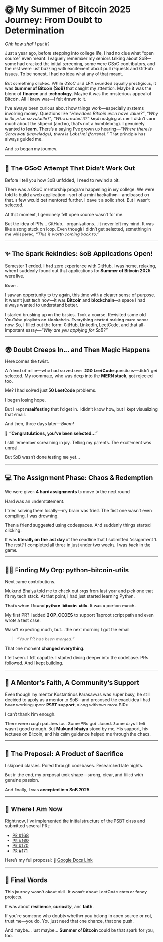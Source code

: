 # 🌞 My Summer of Bitcoin 2025 Journey: From Doubt to Determination

*Ohh how shall I put it?*

Just a year ago, before stepping into college life, I had no clue what “open source” even meant. I vaguely remember my seniors talking about SoB—some had cracked the initial screening, some were GSoC contributors, and the rest were just buzzing with excitement about pull requests and GitHub issues. To be honest, I had no idea what any of that meant.

But something clicked. While GSoC and LFX sounded equally prestigious, it was **Summer of Bitcoin (SoB)** that caught my attention. Maybe it was the blend of **finance** and **technology**. Maybe it was the mysterious appeal of Bitcoin. All I knew was—I felt drawn to it.

I’ve always been curious about how things work—especially systems involving money. Questions like *“How does Bitcoin even have value?”*, *“Why is its price so volatile?”*, *“Who created it?”* kept nudging at me. I didn’t care much about the stipend (and no, that’s not a humblebrag). I genuinely wanted to **learn**. There’s a saying I’ve grown up hearing—*“Where there is Saraswati (knowledge), there is Lakshmi (fortune).”* That principle has always guided me.

And so began my journey.

---

## 🧪 The GSoC Attempt That Didn’t Work Out

Before I tell you how SoB unfolded, I need to rewind a bit.

There was a GSoC mentorship program happening in my college. We were told to build a web application—sort of a mini hackathon—and based on that, a few would get mentored further. I gave it a solid shot. But I wasn’t selected.

At that moment, I genuinely felt open source wasn’t for me.

But the idea of PRs… GitHub… organizations… it never left my mind. It was like a song stuck on loop. Even though I didn’t get selected, something in me whispered, *“This is worth coming back to.”*

---

## ✨ The Spark Rekindles: SoB Applications Open!

Semester 1 ended. I had zero experience with GitHub. I was home, relaxing, when I suddenly found out that applications for **Summer of Bitcoin 2025** were live.

Boom.

I saw an opportunity to try again, this time with a clearer sense of purpose. It wasn’t just tech now—it was **Bitcoin** and **blockchain**—a space I had always wanted to understand better.

I started brushing up on the basics. Took a course. Revisited some old YouTube playlists on blockchain. Everything started making more sense now. So, I filled out the form: GitHub, LinkedIn, LeetCode, and that all-important essay—*“Why are you applying for SoB?”*

---

## 😨 Doubt Creeps In… and Then Magic Happens

Here comes the twist.

A friend of mine—who had solved over **250 LeetCode** questions—didn’t get selected. My roommate, who was deep into the **MERN stack**, got rejected too.

Me? I had solved just **50 LeetCode** problems.

I began losing hope.

But I kept **manifesting** that I’d get in. I didn’t know how, but I kept visualizing that email.

And then, three days later—*Boom!*

📩 **“Congratulations, you’ve been selected…”**

I still remember screaming in joy. Telling my parents. The excitement was unreal.

But SoB wasn’t done testing me yet…

---

## 💻 The Assignment Phase: Chaos & Redemption

We were given **4 hard assignments** to move to the next round.

Hard was an understatement.

I tried solving them locally—my brain was fried. The first one wasn’t even compiling. I was drowning.

Then a friend suggested using codespaces. And suddenly things started clicking.

It was **literally on the last day** of the deadline that I submitted Assignment 1. The rest? I completed all three in just under two weeks. I was back in the game.

---

## 🧑‍💻 Finding My Org: python-bitcoin-utils

Next came contributions.

Mukund Bhaiya told me to check out orgs from last year and pick one that fit my tech stack. At that point, I had just started learning Python.

That’s when I found **python-bitcoin-utils**. It was a perfect match.

My first PR? I added **2 OP\_CODES** to support Taproot script path and even wrote a test case.

Wasn’t expecting much, but… the next morning I got the email:

> *“Your PR has been merged.”*

That one moment **changed everything**.

I felt seen. I felt capable. I started diving deeper into the codebase. PRs followed. And I kept building.

---

## 🙏 A Mentor’s Faith, A Community’s Support

Even though my mentor Kostantinos Karasavvas was super busy, he still decided to apply as a mentor to SoB—and proposed the exact idea I had been working upon: **PSBT support**, along with two more BIPs.

I can’t thank him enough.

There were rough patches too. Some PRs got closed. Some days I felt I wasn’t good enough. But **Mukund bhaiya** stood by me. His support, his lectures on Bitcoin, and his calm guidance helped me through the chaos.

---

## 📝 The Proposal: A Product of Sacrifice

I skipped classes. Pored through codebases. Researched late nights.

But in the end, my proposal took shape—strong, clear, and filled with genuine passion.

And finally, I was **accepted into SoB 2025**.

---

## 🚀 Where I Am Now

Right now, I’ve implemented the initial structure of the PSBT class and submitted several PRs:

* [PR #168](https://github.com/karask/python-bitcoin-utils/pull/168)
* [PR #169](https://github.com/karask/python-bitcoin-utils/pull/169)
* [PR #170](https://github.com/karask/python-bitcoin-utils/pull/170)
* [PR #171](https://github.com/karask/python-bitcoin-utils/pull/171)

Here’s my full proposal:
📄 [Google Docs Link](https://docs.google.com/document/d/1ffyqEMyoJ9kHmmchV_fVM0hSeeWzcUkis0Vzlvk6z5Y/edit?tab=t.0)

---

## 🌱 Final Words

This journey wasn’t about skill. It wasn’t about LeetCode stats or fancy projects.

It was about **resilience**, **curiosity**, and **faith**.

If you're someone who doubts whether you belong in open source or not, trust me—you do. You just need that one chance, that one push.

And maybe… just maybe… **Summer of Bitcoin** could be that spark for you, too.

